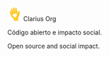 ![Icon](img/icon-32.png) Clarius Org

Código abierto e impacto social.

Open source and social impact.



